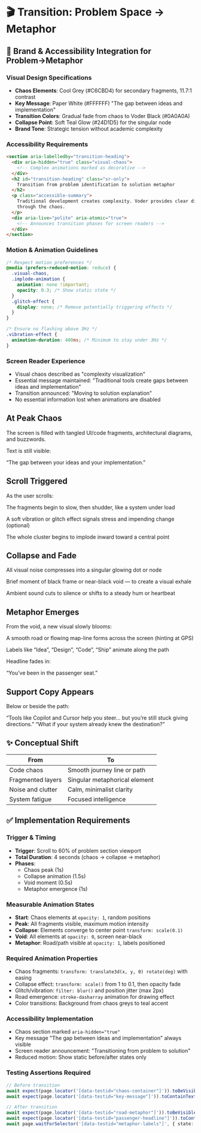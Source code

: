 # 🎬 Transition: Problem Space → Metaphor

## 🎨 Brand & Accessibility Integration for Problem→Metaphor

### Visual Design Specifications

- **Chaos Elements**: Cool Grey (#C6CBD4) for secondary fragments, 11.7:1 contrast
- **Key Message**: Paper White (#FFFFFF) "The gap between ideas and implementation"
- **Transition Colors**: Gradual fade from chaos to Voder Black (#0A0A0A)
- **Collapse Point**: Soft Teal Glow (#24D1D5) for the singular node
- **Brand Tone**: Strategic tension without academic complexity

### Accessibility Requirements

```html
<section aria-labelledby="transition-heading">
  <div aria-hidden="true" class="visual-chaos">
    <!-- Complex animations marked as decorative -->
  </div>
  <h2 id="transition-heading" class="sr-only">
    Transition from problem identification to solution metaphor
  </h2>
  <p class="accessible-summary">
    Traditional development creates complexity. Voder provides clear direction
    through the chaos.
  </p>
  <div aria-live="polite" aria-atomic="true">
    <!-- Announces transition phases for screen readers -->
  </div>
</section>
```

### Motion & Animation Guidelines

```css
/* Respect motion preferences */
@media (prefers-reduced-motion: reduce) {
  .visual-chaos,
  .implode-animation {
    animation: none !important;
    opacity: 0.3; /* Show static state */
  }
  .glitch-effect {
    display: none; /* Remove potentially triggering effects */
  }
}

/* Ensure no flashing above 3Hz */
.vibration-effect {
  animation-duration: 400ms; /* Minimum to stay under 3Hz */
}
```

### Screen Reader Experience

- Visual chaos described as "complexity visualization"
- Essential message maintained: "Traditional tools create gaps between ideas and implementation"
- Transition announced: "Moving to solution explanation"
- No essential information lost when animations are disabled

## At Peak Chaos

The screen is filled with tangled UI/code fragments, architectural diagrams, and buzzwords.

Text is still visible:

“The gap between your ideas and your implementation.”

## Scroll Triggered

As the user scrolls:

The fragments begin to slow, then shudder, like a system under load

A soft vibration or glitch effect signals stress and impending change (optional)

The whole cluster begins to implode inward toward a central point

## Collapse and Fade

All visual noise compresses into a singular glowing dot or node

Brief moment of black frame or near-black void — to create a visual exhale

Ambient sound cuts to silence or shifts to a steady hum or heartbeat

## Metaphor Emerges

From the void, a new visual slowly blooms:

A smooth road or flowing map-line forms across the screen (hinting at GPS)

Labels like “Idea”, “Design”, “Code”, “Ship” animate along the path

Headline fades in:

“You’ve been in the passenger seat.”

## Support Copy Appears

Below or beside the path:

“Tools like Copilot and Cursor help you steer… but you’re still stuck giving directions.”
“What if your system already knew the destination?”

## ✨ Conceptual Shift

| From              | To                            |
| ----------------- | ----------------------------- |
| Code chaos        | Smooth journey line or path   |
| Fragmented layers | Singular metaphorical element |
| Noise and clutter | Calm, minimalist clarity      |
| System fatigue    | Focused intelligence          |

## ✅ Implementation Requirements

### Trigger & Timing

- **Trigger**: Scroll to 60% of problem section viewport
- **Total Duration**: 4 seconds (chaos → collapse → metaphor)
- **Phases**:
  - Chaos peak (1s)
  - Collapse animation (1.5s)
  - Void moment (0.5s)
  - Metaphor emergence (1s)

### Measurable Animation States

- **Start**: Chaos elements at `opacity: 1`, random positions
- **Peak**: All fragments visible, maximum motion intensity
- **Collapse**: Elements converge to center point `transform: scale(0.1)`
- **Void**: All elements at `opacity: 0`, screen near-black
- **Metaphor**: Road/path visible at `opacity: 1`, labels positioned

### Required Animation Properties

- Chaos fragments: `transform: translate3d(x, y, 0) rotate(deg)` with easing
- Collapse effect: `transform: scale()` from 1 to 0.1, then opacity fade
- Glitch/vibration: `filter: blur()` and position jitter (max 2px)
- Road emergence: `stroke-dasharray` animation for drawing effect
- Color transitions: Background from chaos greys to teal accent

### Accessibility Implementation

- Chaos section marked `aria-hidden="true"`
- Key message "The gap between ideas and implementation" always visible
- Screen reader announcement: "Transitioning from problem to solution"
- Reduced motion: Show static before/after states only

### Testing Assertions Required

```typescript
// Before transition
await expect(page.locator('[data-testid="chaos-container"]')).toBeVisible();
await expect(page.locator('[data-testid="key-message"]')).toContainText('gap between ideas');

// After transition  
await expect(page.locator('[data-testid="road-metaphor"]')).toBeVisible();
await expect(page.locator('[data-testid="passenger-headline"]')).toContainText('passenger seat');
await page.waitForSelector('[data-testid="metaphor-labels"]', { state: 'visible' });
```
